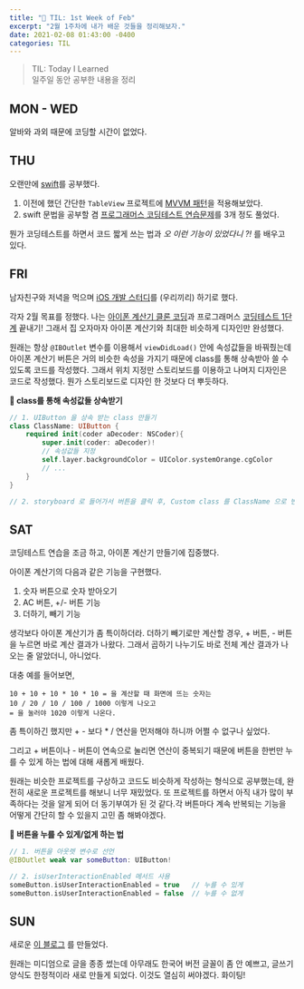 ```yaml
---
title: "📖 TIL: 1st Week of Feb"
excerpt: "2월 1주차에 내가 배운 것들을 정리해보자."
date: 2021-02-08 01:43:00 -0400
categories: TIL
---
```

> TIL: Today I Learned  
일주일 동안 공부한 내용을 정리

## MON - WED
알바와 과외 때문에 코딩할 시간이 없었다.

## THU
오랜만에 <u>swift</u>를 공부했다. 
1. 이전에 했던 간단한 `TableView` 프로젝트에 <u>MVVM 패턴</u>을 적용해보았다.
2. swift 문법을 공부할 겸 <u>프로그래머스 코딩테스트 연습문제</u>를 3개 정도 풀었다.

뭔가 코딩테스트를 하면서 코드 짧게 쓰는 법과 _오 이런 기능이 있었다니 ?!_ 를 배우고 있다.

## FRI
남자친구와 저녁을 먹으며 <u>iOS 개발 스터디</u>를 (우리끼리) 하기로 했다.  

각자 2월 목표를 정했다. 나는 <u>아이폰 계산기 클론 코딩</u>과 프로그래머스 <u>코딩테스트 1단계</u> 끝내기! 그래서 집 오자마자 아이폰 계산기와 최대한 비슷하게 디자인만 완성했다. 

원래는 항상 `@IBOutlet` 변수를 이용해서 `viewDidLoad()` 안에 속성값들을 바꿔줬는데 아이폰 계산기 버튼은 거의 비슷한 속성을 가지기 때문에 class를 통해 상속받아 쓸 수 있도록 코드를 작성했다.
그래서 위치 지정만 스토리보드를 이용하고 나머지 디자인은 코드로 작성했다. 뭔가 스토리보드로 디자인 한 것보다 더 뿌듯하다.

**📌 class를 통해 속성값들 상속받기**
```swift
// 1. UIButton 을 상속 받는 class 만들기
class ClassName: UIButton {
    required init(coder aDecoder: NSCoder){
        super.init(coder: aDecoder)!
        // 속성값들 지정
        self.layer.backgroundColor = UIColor.systemOrange.cgColor
        // ...
    }
}

// 2. storyboard 로 들어가서 버튼을 클릭 후, Custom class 를 ClassName 으로 변경해준다.
```

## SAT
코딩테스트 연습을 조금 하고, 아이폰 계산기 만들기에 집중했다. 

아이폰 계산기의 다음과 같은 기능을 구현했다.
1. 숫자 버튼으로 숫자 받아오기 
2. AC 버튼, +/- 버튼 기능
3. 더하기, 빼기 기능

생각보다 아이폰 계산기가 좀 특이하더라. 더하기 빼기로만 계산할 경우, + 버튼, - 버튼을 누르면 바로 계산 결과가 나왔다.
그래서 곱하기 나누기도 바로 전체 계산 결과가 나오는 줄 알았더니, 아니었다.

대충 예를 들어보면,
```
10 + 10 + 10 * 10 * 10 = 을 계산할 때 화면에 뜨는 숫자는 
10 / 20 / 10 / 100 / 1000 이렇게 나오고  
= 을 눌러야 1020 이렇게 나온다.
```  
좀 특이하긴 했지만 + - 보다 * / 연산을 먼저해야 하니까 어쩔 수 없구나 싶었다. 

그리고 + 버튼이나 - 버튼이 연속으로 눌리면 연산이 중복되기 때문에 버튼을 한번만 누를 수 있게 하는 법에 대해 새롭게 배웠다.

원래는 비슷한 프로젝트를 구상하고 코드도 비슷하게 작성하는 형식으로 공부했는데, 완전히 새로운 프로젝트를 해보니 너무 재밌었다.
또 프로젝트를 하면서 아직 내가 많이 부족하다는 것을 알게 되어 더 동기부여가 된 것 같다.각 버튼마다 계속 반복되는 기능을 어떻게 간단히 할 수 있을지 고민 좀 해봐야겠다.

**📌 버튼을 누를 수 있게/없게 하는 법**
```swift
// 1. 버튼을 아웃렛 변수로 선언
@IBOutlet weak var someButton: UIButton!

// 2. isUserInteractionEnabled 메서드 사용
someButton.isUserInteractionEnabled = true   // 누를 수 있게
someButton.isUserInteractionEnabled = false  // 누를 수 없게
```

## SUN
새로운 [이 블로그](http://eunjios.github.io) 를 만들었다.

원래는 미디엄으로 글을 종종 썼는데 아무래도 한국어 버전 글꼴이 좀 안 예쁘고, 글쓰기 양식도 한정적이라 새로 만들게 되었다.
이것도 열심히 써야겠다. 화이팅!

